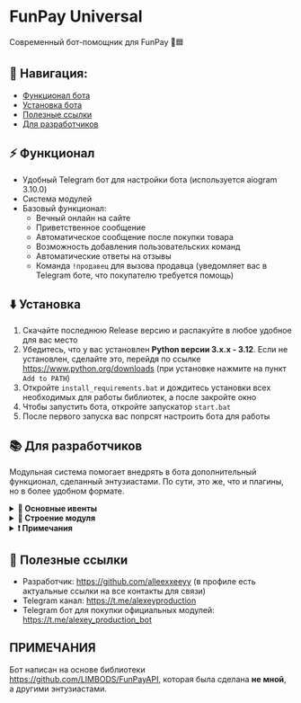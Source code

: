 # FunPay Universal
Современный бот-помощник для FunPay 🤖🟦

## 🧭 Навигация:
- [Функционал бота](#-функционал)
- [Установка бота](#%EF%B8%8F-установка)
- [Полезные ссылки](#-полезные-ссылки)
- [Для разработчиков](#-для-разработчиков)

## ⚡ Функционал
- Удобный Telegram бот для настройки бота (используется aiogram 3.10.0)
- Система модулей
- Базовый функционал:
  - Вечный онлайн на сайте
  - Приветственное сообщение
  - Автоматическое сообщение после покупки товара
  - Возможность добавления пользовательских команд
  - Автоматические ответы на отзывы
  - Команда `!продавец` для вызова продавца (уведомляет вас в Telegram боте, что покупателю требуется помощь)

## ⬇️ Установка
1. Скачайте последнюю Release версию и распакуйте в любое удобное для вас место
2. Убедитесь, что у вас установлен **Python версии 3.x.x - 3.12**. Если не установлен, сделайте это, перейдя по ссылке https://www.python.org/downloads (при установке нажмите на пункт `Add to PATH`)
3. Откройте `install_requirements.bat` и дождитесь установки всех необходимых для работы библиотек, а после закройте окно
4. Чтобы запустить бота, откройте запускатор `start.bat`
5. После первого запуска вас попрсят настроить бота для работы

## 📚 Для разработчиков

Модульная система помогает внедрять в бота дополнительный функционал, сделанный энтузиастами. По сути, это же, что и плагины, но в более удобном формате.

<details>
  <summary><strong>📌 Основные ивенты</strong></summary>

  ### Ивенты бота (BOT_EVENT_HANDLERS)

  Ивенты, которые выполняются при определённом действии бота.

  | Ивент | Когда вызывается | Передающиеся аргументы |
  |-------|------------------|------------------------|
  | `ON_MODULE_CONNECTED` | При подключении модуля | `Module` |
  | `ON_INIT` | При инициализации бота | `-` |
  | `ON_FUNPAY_BOT_INIT` | При инициализации (запуске) FunPay бота | `FunPayBot` |
  | `ON_TELEGRAM_BOT_INIT` | При инициализации (запуске) Telegram бота | `TelegramBot` |

  ### Ивенты FunPay (FUNPAY_EVENT_HANDLERS)

  Ивенты, которые выполняются при получении ивента в раннере FunPay бота.

  | Ивент | Когда вызывается | Передающиеся аргументы |
  |-------|------------------|------------------------|
  | `EventTypes.CHATS_LIST_CHANGED` | Список чатов и/или последнее сообщение одного/нескольких чатов изменилось | `FunPayBot`, `ChatsListChangedEvent` |
  | `EventTypes.INITIAL_CHAT` | Обнаружен чат (при первом запросе Runner'а) | `FunPayBot`, `InitialChatEvent` |
  | `EventTypes.INITIAL_ORDER` | Обнаружен заказ (при первом запросе Runner'а) | `FunPayBot`, `InitialOrderEvent` |
  | `EventTypes.LAST_CHAT_MESSAGE_CHANGED` | В чате изменилось последнее сообщение. | `FunPayBot`, `LastChatMessageChangedEvent` |
  | `EventTypes.NEW_MESSAGE` | Обнаружено новое сообщение в истории чата | `FunPayBot`, `NewMessageEvent` |
  | `EventTypes.NEW_ORDER` | Обнаружен новый заказ | `FunPayBot`, `NewOrderEvent` |
  | `EventTypes.ORDER_STATUS_CHANGED` | Статус заказа изменился | `FunPayBot`, `OrderStatusChangedEvent` |
  | `EventTypes.ORDERS_LIST_CHANGED` | Список заказов и/или статус одного/нескольких заказов изменился | `FunPayBot`, `OrdersListChangedEvent` |

</details>

<details>
  <summary><strong>📁 Строение модуля</strong></summary>  
  
  </br>Модуль - это папка, внутри которой находятся важные компоненты. Вы можете изучить строение модуля, опираясь на [шаблонный модуль](templates/test_module), но стоит понимать, что это лишь пример, сделанный нами.

  Строение модуля может быть абсолютно любым на ваше усмотрение, но всё же в каждом модуля должен быть обязательный файл инициализации **`__init__.py`**, в котором задаются все основные параметры для корректной
  работы модуля.

  Обязательные константы хендлеров:
  | Константа | Тип | Описание |
  |-----------|-----|----------|
  | `BOT_EVENT_HANDLERS` | `dict[str, list[Any]]` | В этом словаре задаются хендлеры ивентов бота |
  | `FUNPAY_EVENT_HANDLERS` | `dict[EventTypes, list[Any]` | В этом словаре задаются хендлеры ивентов FunPay |
  | `TELEGRAM_BOT_ROUTERS` | `list[Router]` | В этом массиве задаются роутеры модульного Telegram бота  |

  Обязательные константы метаданных:
  | Константа | Тип | Описание |
  |-----------|-----|----------|
  | `PREFIX` | `str` | Префикс |
  | `VERSION` | `str` | Версия |
  | `NAME` | `str` | Название |
  | `DESCRIPTION` | `str` | Описание |
  | `AUTHORS` | `str` | Авторы |
  | `LINKS` | `str` | Ссылки на авторов |

  #### 🔧 Пример содержимого:
  Обратите внимание, что метаданные были вынесены в отдельный файл `meta.py`, но импортируются в `__init__.py`.
  Это сделано для избежания конфликтов импорта в дальнейшей части кода модуля.

  `meta.py`:
  ```python
  from colorama import Fore, Style

  PREFIX = f"{Fore.LIGHTCYAN_EX}[test module]{Fore.WHITE}"
  VERSION = "0.1"
  NAME = "test_module"
  DESCRIPTION = "Тестовый модуль. /test_module в Telegram боте для управления"
  AUTHORS = "@alleexxeeyy"
  LINKS = "https://t.me/alleexxeeyy, https://t.me/alexeyproduction"
  ```

  `__init__.py`:
  ```python
  from .fpbot.funpaybot_handlers import FunPayBotHandlers
  from .tgbot.telegrambot_handlers import TelegramBotHandlers
  from .tgbot import router
  from .meta import *
  from FunPayAPI.updater.events import EventTypes
  from core.modules_manager import disable_module, Module
  
  _module: Module = None
  def get_module(module: Module):
      global _module
      _module = module
  
  def handler_on_init():
      try:
          # ...
          print(f"{PREFIX} Модуль инициализирован")
      except:
          disable_module(_module.uuid)
  
  BOT_EVENT_HANDLERS = {
      "ON_MODULE_CONNECTED": [handle_on_module_connected],
      "ON_INIT": [handler_on_init],
      "ON_FUNPAY_BOT_INIT": [FunPayBotHandlers.handler_on_funpay_bot_init],
      "ON_TELEGRAM_BOT_INIT": [TelegramBotHandlers.handler_on_telegram_bot_init]
  }
  FUNPAY_EVENT_HANDLERS = {
      EventTypes.NEW_MESSAGE: [FunPayBotHandlers.handler_new_message],
      EventTypes.NEW_ORDER: [FunPayBotHandlers.handler_new_order]
  }
  TELEGRAM_BOT_ROUTERS = [router]
  ```

</details>

<details>
  <summary><strong>❗ Примечания</strong></summary>

  </br>Функционал Telegram бота написан на библиотеке aiogram 3, система внедрения пользовательского функционала Telegram бота работает на основе роутеров, которые сливаются с основным, главным роутером бота.
  И так, как они сливаются воедино, могут возникнуть осложнения, если, например Callback данные имеют идентичное название. Поэтому, после написания функционала Telegram бота для модуля, лучше переименуйте
  эти данные уникальным образом, чтобы они не совпадали с названиями основного бота или дополнительных подключаемых модулей.

</details>


## 🔗 Полезные ссылки
- Разработчик: https://github.com/alleexxeeyy (в профиле есть актуальные ссылки на все контакты для связи)
- Telegram канал: https://t.me/alexeyproduction
- Telegram бот для покупки официальных модулей: https://t.me/alexey_production_bot

## ПРИМЕЧАНИЯ
Бот написан на основе библиотеки https://github.com/LIMBODS/FunPayAPI, которая была сделана **не мной**, а другими энтузиастами.
